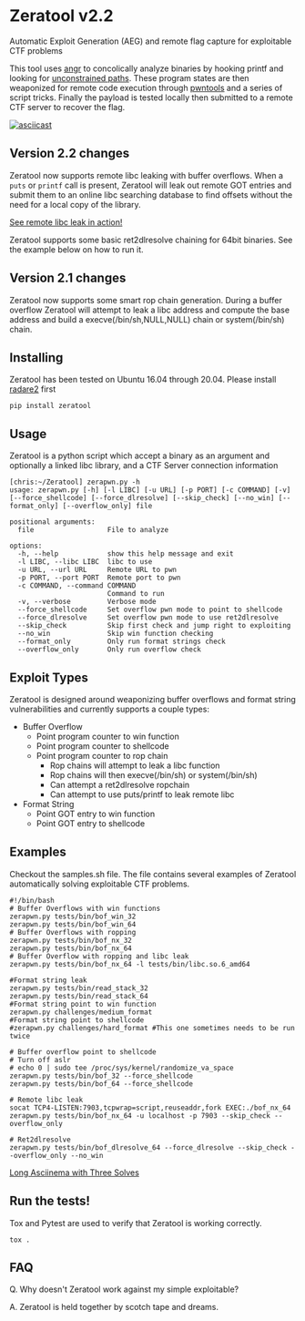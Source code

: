 # Zeratool v2.2
Automatic Exploit Generation (AEG) and remote flag capture for exploitable CTF problems

This tool uses [angr](https://github.com/angr/angr) to concolically analyze binaries by hooking printf and looking for [unconstrained paths](https://github.com/angr/angr-doc/blob/master/docs/examples.md#vulnerability-discovery). These program states are then weaponized for remote code execution through [pwntools](https://github.com/Gallopsled/pwntools) and a series of script tricks. Finally the payload is tested locally then submitted to a remote CTF server to recover the flag.

[![asciicast](https://asciinema.org/a/457964.svg)](https://asciinema.org/a/457964)

## Version 2.2 changes

Zeratool now supports remote libc leaking with buffer overflows. When a `puts` or `printf` call is present, Zeratool will leak out remote GOT entries and submit them to an online libc searching database to find offsets without the need for a local copy of the library.

[See remote libc leak in action!](https://asciinema.org/a/LL2ASZkIwEdwR0xsnzMb3oFLp)

Zeratool supports some basic ret2dlresolve chaining for 64bit binaries. See the example below on how to run it.

## Version 2.1 changes

Zeratool now supports some smart rop chain generation. During a buffer overflow
Zeratool will attempt to leak a libc address and compute the base address and build a execve(/bin/sh,NULL,NULL) chain or system(/bin/sh) chain.

## Installing
Zeratool has been tested on Ubuntu 16.04 through 20.04. Please install [radare2](https://github.com/radareorg/radare2) first

    pip install zeratool
    
## Usage
Zeratool is a python script which accept a binary as an argument and optionally a linked libc library, and a CTF Server connection information

```
[chris:~/Zeratool] zerapwn.py -h
usage: zerapwn.py [-h] [-l LIBC] [-u URL] [-p PORT] [-c COMMAND] [-v] [--force_shellcode] [--force_dlresolve] [--skip_check] [--no_win] [--format_only] [--overflow_only] file

positional arguments:
  file                  File to analyze

options:
  -h, --help            show this help message and exit
  -l LIBC, --libc LIBC  libc to use
  -u URL, --url URL     Remote URL to pwn
  -p PORT, --port PORT  Remote port to pwn
  -c COMMAND, --command COMMAND
                        Command to run
  -v, --verbose         Verbose mode
  --force_shellcode     Set overflow pwn mode to point to shellcode
  --force_dlresolve     Set overflow pwn mode to use ret2dlresolve
  --skip_check          Skip first check and jump right to exploiting
  --no_win              Skip win function checking
  --format_only         Only run format strings check
  --overflow_only       Only run overflow check

```

## Exploit Types
Zeratool is designed around weaponizing buffer overflows and format string vulnerabilities and currently supports a couple types:

 * Buffer Overflow
   * Point program counter to win function
   * Point program counter to shellcode
   * Point program counter to rop chain
     * Rop chains will attempt to leak a libc function
     * Rop chains will then execve(/bin/sh) or system(/bin/sh)
     * Can attempt a ret2dlresolve ropchain
     * Can attempt to use puts/printf to leak remote libc
 * Format String
   * Point GOT entry to win function
   * Point GOT entry to shellcode

## Examples
Checkout the samples.sh file. The file contains several examples of Zeratool automatically solving exploitable CTF problems.


```
#!/bin/bash
# Buffer Overflows with win functions
zerapwn.py tests/bin/bof_win_32
zerapwn.py tests/bin/bof_win_64
# Buffer Overflows with ropping
zerapwn.py tests/bin/bof_nx_32
zerapwn.py tests/bin/bof_nx_64
# Buffer Overflow with ropping and libc leak
zerapwn.py tests/bin/bof_nx_64 -l tests/bin/libc.so.6_amd64

#Format string leak
zerapwn.py tests/bin/read_stack_32
zerapwn.py tests/bin/read_stack_64
#Format string point to win function
zerapwn.py challenges/medium_format
#Format string point to shellcode
#zerapwn.py challenges/hard_format #This one sometimes needs to be run twice

# Buffer overflow point to shellcode
# Turn off aslr 
# echo 0 | sudo tee /proc/sys/kernel/randomize_va_space
zerapwn.py tests/bin/bof_32 --force_shellcode
zerapwn.py tests/bin/bof_64 --force_shellcode

# Remote libc leak
socat TCP4-LISTEN:7903,tcpwrap=script,reuseaddr,fork EXEC:./bof_nx_64
zerapwn.py tests/bin/bof_nx_64 -u localhost -p 7903 --skip_check --overflow_only

# Ret2dlresolve
zerapwn.py tests/bin/bof_dlresolve_64 --force_dlresolve --skip_check --overflow_only --no_win
```

[Long Asciinema with Three Solves](https://asciinema.org/a/188001)

## Run the tests!
Tox and Pytest are used to verify that Zeratool is working correctly.
```
tox .
```

## FAQ
Q. Why doesn't Zeratool work against my simple exploitable?

A. Zeratool is held together by scotch tape and dreams. 
